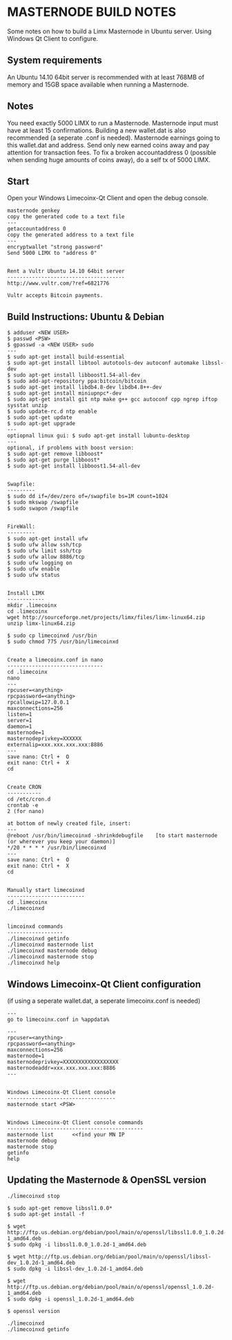 MASTERNODE BUILD NOTES
======================
Some notes on how to build a Limx Masternode in Ubuntu server. Using Windows Qt Client to configure.


System requirements
--------------------
An Ubuntu 14.10 64bit server is recommended with at least 768MB 
of memory and 15GB space available when running a Masternode.


Notes
-----
You need exactly 5000 LIMX to run a Masternode. Masternode input must have at least 15 confirmations.
Building a new wallet.dat is also recommended (a seperate .conf is needed). Masternode earnings 
going to this wallet.dat and address. Send only new earned coins away and pay attention for transaction fees.
To fix a broken accountaddress 0 (possible when sending huge amounts of coins away), do a self tx of 5000 LIMX.


Start
-----
Open your Windows Limecoinx-Qt Client and open the debug console.

	masternode genkey
	copy the generated code to a text file
	---
	getaccountaddress 0
	copy the generated address to a text file
	---
	encryptwallet "strong password"
	Send 5000 LIMX to "address 0"
	
	
	Rent a Vultr Ubuntu 14.10 64bit server
	--------------------------------------
	http://www.vultr.com/?ref=6821776
	
	Vultr accepts Bitcoin payments.
	


Build Instructions: Ubuntu & Debian
-----------------------------------

	$ adduser <NEW USER>
	$ passwd <PSW>
	$ gpasswd -a <NEW USER> sudo
	---
	$ sudo apt-get install build-essential
	$ sudo apt-get install libtool autotools-dev autoconf automake libssl-dev
	$ sudo apt-get install libboost1.54-all-dev
	$ sudo add-apt-repository ppa:bitcoin/bitcoin
	$ sudo apt-get install libdb4.8-dev libdb4.8++-dev
	$ sudo apt-get install miniupnpc*-dev
	$ sudo apt-get install git ntp make g++ gcc autoconf cpp ngrep iftop sysstat unzip
	$ sudo update-rc.d ntp enable
	$ sudo apt-get update
	$ sudo apt-get upgrade
	---
	optiopnal linux gui: $ sudo apt-get install lubuntu-desktop
	---
	optional, if problems with boost version: 
	$ sudo apt-get remove libboost*
	$ sudo apt-get purge libboost*
	$ sudo apt-get install libboost1.54-all-dev


	Swapfile:
	---------
	$ sudo dd if=/dev/zero of=/swapfile bs=1M count=1024
	$ sudo mkswap /swapfile
	$ sudo swapon /swapfile

	
	FireWall:
	---------
	$ sudo apt-get install ufw
	$ sudo ufw allow ssh/tcp
	$ sudo ufw limit ssh/tcp
	$ sudo ufw allow 8886/tcp
	$ sudo ufw logging on
	$ sudo ufw enable
	$ sudo ufw status


	Install LIMX
	------------
	mkdir .limecoinx
	cd .limecoinx
	wget http://sourceforge.net/projects/limx/files/limx-linux64.zip
	unzip limx-linux64.zip
	
	$ sudo cp limecoinxd /usr/bin
	$ sudo chmod 775 /usr/bin/limecoinxd

	
	Create a limecoinx.conf in nano
	-------------------------------
	cd .limecoinx
	nano
	---
	rpcuser=<anything>
	rpcpassword=<anything>
	rpcallowip=127.0.0.1
	maxconnections=256
	listen=1
	server=1
	daemon=1
	masternode=1
	masternodeprivkey=XXXXXX
	externalip=xxx.xxx.xxx.xxx:8886
	---
	save nano: Ctrl +  O
	exit nano: Ctrl +  X
	cd


	Create CRON
	-----------
	cd /etc/cron.d
	crontab -e
	2 (for nano)
	
	at bottom of newly created file, insert:
	---
	@reboot /usr/bin/limecoinxd -shrinkdebugfile    [to start masternode  (or wherever you keep your daemon)]
	*/20 * * * * /usr/bin/limecoinxd
	---
	save nano: Ctrl +  O
	exit nano: Ctrl +  X
	cd
	
	
	Manually start limecoinxd
	-------------------------
	cd .limecoinx
	./limecoinxd
	
	
	limcoinxd commands
	------------------
	./limecoinxd getinfo
	./limecoinxd masternode list
	./limecoinxd masternode debug
	./limecoinxd masternode stop
	./limecoinxd help
	

Windows Limecoinx-Qt Client configuration 
-----------------------------------------
(if using a seperate wallet.dat, a seperate limecoinx.conf is needed)

	---
	go to limecoinx.conf in %appdata%
	
	---
	rpcuser=<anything>
	rpcpassword=<anything>
	maxconnections=256
	masternode=1
	masternodeprivkey=XXXXXXXXXXXXXXXXXX
	masternodeaddr=xxx.xxx.xxx.xxx:8886
	---

	
	Windows Limecoinx-Qt Client console
	-----------------------------------
	masternode start <PSW>

	
	Windows Limecoinx-Qt Client console commands
	--------------------------------------------
	masternode list    	 <<find your MN IP
	masternode debug
	masternode stop
	getinfo
	help

	
Updating the Masternode & OpenSSL version
-----------------------------------------

	./limecoinxd stop

	$ sudo apt-get remove libssl1.0.0*
	$ sudo apt-get install -f

	$ wget http://ftp.us.debian.org/debian/pool/main/o/openssl/libssl1.0.0_1.0.2d-1_amd64.deb
	$ sudo dpkg -i libssl1.0.0_1.0.2d-1_amd64.deb

	$ wget http://ftp.us.debian.org/debian/pool/main/o/openssl/libssl-dev_1.0.2d-1_amd64.deb
	$ sudo dpkg -i libssl-dev_1.0.2d-1_amd64.deb

	$ wget http://ftp.us.debian.org/debian/pool/main/o/openssl/openssl_1.0.2d-1_amd64.deb
	$ sudo dpkg -i openssl_1.0.2d-1_amd64.deb

	$ openssl version
	
	./limecoinxd
	./limecoinxd getinfo

